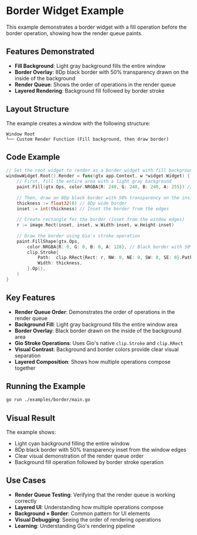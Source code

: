 # Border Widget Example

This example demonstrates a border widget with a fill operation before the border operation, showing how the render queue paints.

## Features Demonstrated

- **Fill Background**: Light gray background fills the entire window
- **Border Overlay**: 8Dp black border with 50% transparency drawn on the inside of the background
- **Render Queue**: Shows the order of operations in the render queue
- **Layered Rendering**: Background fill followed by border stroke

## Layout Structure

The example creates a window with the following structure:

```
Window Root
└── Custom Render Function (Fill background, then draw border)
```

## Code Example

```go
// Set the root widget to render as a border widget with fill background
windowWidget.Root().Render = func(gtx app.Context, w *widget.Widget) {
    // First, fill the entire area with a light gray background
    paint.Fill(gtx.Ops, color.NRGBA{R: 240, G: 240, B: 240, A: 255}) // Light gray background
    
    // Then, draw an 8Dp black border with 50% transparency on the inside of the filled area
    thickness := float32(8) // 8Dp wide border
    inset := int(thickness) // Inset the border from the edges
    
    // Create rectangle for the border (inset from the window edges)
    r := image.Rect(inset, inset, w.Width-inset, w.Height-inset)
    
    // Draw the border using Gio's stroke operation
    paint.FillShape(gtx.Ops,
        color.NRGBA{R: 0, G: 0, B: 0, A: 128}, // Black border with 50% transparency (128/255)
        clip.Stroke{
            Path:  clip.RRect{Rect: r, NW: 0, NE: 0, SW: 0, SE: 0}.Path(gtx.Ops),
            Width: thickness,
        }.Op(),
    )
}
```

## Key Features

- **Render Queue Order**: Demonstrates the order of operations in the render queue
- **Background Fill**: Light gray background fills the entire window area
- **Border Overlay**: Black border drawn on the inside of the background area
- **Gio Stroke Operations**: Uses Gio's native `clip.Stroke` and `clip.RRect`
- **Visual Contrast**: Background and border colors provide clear visual separation
- **Layered Composition**: Shows how multiple operations compose together

## Running the Example

```bash
go run ./examples/border/main.go
```

## Visual Result

The example shows:
- Light cyan background filling the entire window
- 8Dp black border with 50% transparency inset from the window edges
- Clear visual demonstration of the render queue order
- Background fill operation followed by border stroke operation

## Use Cases

- **Render Queue Testing**: Verifying that the render queue is working correctly
- **Layered UI**: Understanding how multiple operations compose
- **Background + Border**: Common pattern for UI elements
- **Visual Debugging**: Seeing the order of rendering operations
- **Learning**: Understanding Gio's rendering pipeline
